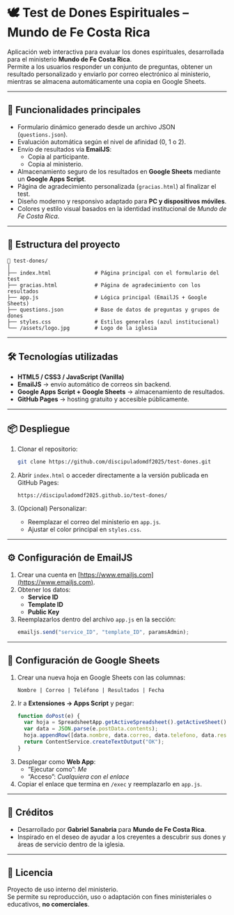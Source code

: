 # 🕊️ Test de Dones Espirituales – Mundo de Fe Costa Rica

Aplicación web interactiva para evaluar los dones espirituales, desarrollada para el ministerio **Mundo de Fe Costa Rica**.  
Permite a los usuarios responder un conjunto de preguntas, obtener un resultado personalizado y enviarlo por correo electrónico al ministerio, mientras se almacena automáticamente una copia en Google Sheets.

---

## 🚀 Funcionalidades principales

- Formulario dinámico generado desde un archivo JSON (`questions.json`).
- Evaluación automática según el nivel de afinidad (0, 1 o 2).
- Envío de resultados vía **EmailJS**:
  - Copia al participante.
  - Copia al ministerio.
- Almacenamiento seguro de los resultados en **Google Sheets** mediante un **Google Apps Script**.
- Página de agradecimiento personalizada (`gracias.html`) al finalizar el test.
- Diseño moderno y responsivo adaptado para **PC y dispositivos móviles**.
- Colores y estilo visual basados en la identidad institucional de *Mundo de Fe Costa Rica*.

---

## 🧩 Estructura del proyecto

```
📁 test-dones/
│
├── index.html              # Página principal con el formulario del test
├── gracias.html            # Página de agradecimiento con los resultados
├── app.js                  # Lógica principal (EmailJS + Google Sheets)
├── questions.json          # Base de datos de preguntas y grupos de dones
├── styles.css              # Estilos generales (azul institucional)
└── /assets/logo.jpg        # Logo de la iglesia
```

---

## 🛠️ Tecnologías utilizadas

- **HTML5 / CSS3 / JavaScript (Vanilla)**
- **EmailJS** → envío automático de correos sin backend.
- **Google Apps Script + Google Sheets** → almacenamiento de resultados.
- **GitHub Pages** → hosting gratuito y accesible públicamente.

---

## 📦 Despliegue

1. Clonar el repositorio:
   ```bash
   git clone https://github.com/discipuladomdf2025/test-dones.git
   ```

2. Abrir `index.html` o acceder directamente a la versión publicada en GitHub Pages:
   ```
   https://discipuladomdf2025.github.io/test-dones/
   ```

3. (Opcional) Personalizar:
   - Reemplazar el correo del ministerio en `app.js`.
   - Ajustar el color principal en `styles.css`.

---

## ⚙️ Configuración de EmailJS

1. Crear una cuenta en [https://www.emailjs.com](https://www.emailjs.com).  
2. Obtener los datos:
   - **Service ID**
   - **Template ID**
   - **Public Key**
3. Reemplazarlos dentro del archivo `app.js` en la sección:
   ```js
   emailjs.send("service_ID", "template_ID", paramsAdmin);
   ```

---

## 🧾 Configuración de Google Sheets

1. Crear una nueva hoja en Google Sheets con las columnas:
   ```
   Nombre | Correo | Teléfono | Resultados | Fecha
   ```
2. Ir a **Extensiones → Apps Script** y pegar:
   ```js
   function doPost(e) {
     var hoja = SpreadsheetApp.getActiveSpreadsheet().getActiveSheet();
     var data = JSON.parse(e.postData.contents);
     hoja.appendRow([data.nombre, data.correo, data.telefono, data.resultados, new Date()]);
     return ContentService.createTextOutput("OK");
   }
   ```
3. Desplegar como **Web App**:
   - “Ejecutar como”: *Me*
   - “Acceso”: *Cualquiera con el enlace*
4. Copiar el enlace que termina en `/exec` y reemplazarlo en `app.js`.

---

## 👥 Créditos

- Desarrollado por **Gabriel Sanabria** para **Mundo de Fe Costa Rica**.  
- Inspirado en el deseo de ayudar a los creyentes a descubrir sus dones y áreas de servicio dentro de la iglesia.

---

## 📄 Licencia

Proyecto de uso interno del ministerio.  
Se permite su reproducción, uso o adaptación con fines ministeriales o educativos, **no comerciales**.
